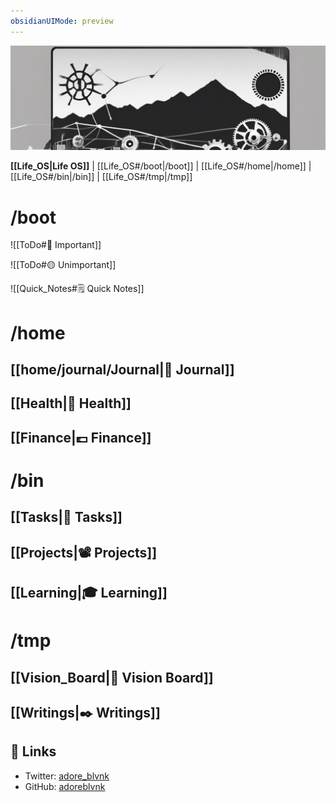```yaml
---
obsidianUIMode: preview
---
```


![banner](img/life_os_banner.png)

**[[Life_OS|Life OS]]** | [[Life_OS#/boot|/boot]] | [[Life_OS#/home|/home]] | [[Life_OS#/bin|/bin]] | [[Life_OS#/tmp|/tmp]]

# /boot

<!-- /boot: What you see when Life OS is first loaded. Keep this short & sweet. -->

![[ToDo#🔴 Important]]

![[ToDo#🟡 Unimportant]]

![[Quick_Notes#🗒️ Quick Notes]]

# /home

<!-- /home: Personal items. -->

## [[home/journal/Journal|📓 Journal]]

## [[Health|💓 Health]]

## [[Finance|💷 Finance]]

# /bin

<!-- /bin: Tasks are like binaries that get executed by the user. -->

## [[Tasks|📝 Tasks]]

## [[Projects|📽️ Projects]]

## [[Learning|🎓 Learning]]

# /tmp

<!-- /tmp: Optional files that can be deleted if unnecessary. -->

## [[Vision_Board|💜 Vision Board]]

## [[Writings|✒️ Writings]]

## 🔗 Links

- Twitter: [adore_blvnk](https://twitter.com/adore_blvnk)
- GitHub: [adoreblvnk](https://github.com/adoreblvnk)
